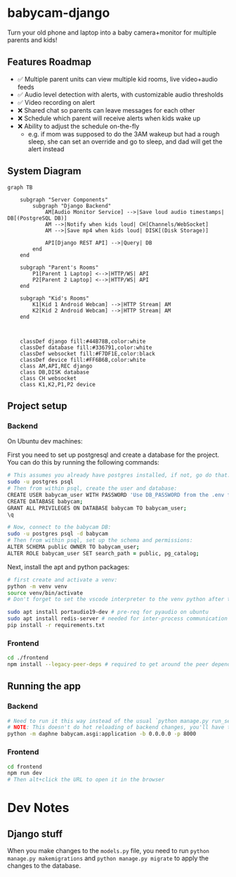 # babycam-django

Turn your old phone and laptop into a baby camera+monitor for multiple parents and kids!

## Features Roadmap

* ✅ Multiple parent units can view multiple kid rooms, live video+audio feeds
* ✅ Audio level detection with alerts, with customizable audio thresholds
* ✅ Video recording on alert
* ❌ Shared chat so parents can leave messages for each other
* ❌ Schedule which parent will receive alerts when kids wake up
* ❌ Ability to adjust the schedule on-the-fly
  * e.g. if mom was supposed to do the 3AM wakeup but had a rough sleep, she can set an override and go to sleep, and dad will get the alert instead

## System Diagram

```mermaid
graph TB

    subgraph "Server Components"
        subgraph "Django Backend"
            AM[Audio Monitor Service] -->|Save loud audio timestamps| DB[(PostgreSQL DB)]
            AM -->|Notify when kids loud| CH[Channels/WebSocket]
            AM -->|Save mp4 when kids loud| DISK[(Disk Storage)]
            
            API[Django REST API] -->|Query| DB
        end
    end

    subgraph "Parent's Rooms"
        P1[Parent 1 Laptop] <-->|HTTP/WS| API
        P2[Parent 2 Laptop] <-->|HTTP/WS| API
    end

    subgraph "Kid's Rooms"
        K1[Kid 1 Android Webcam] -->|HTTP Stream| AM
        K2[Kid 2 Android Webcam] -->|HTTP Stream| AM
    end

    

    classDef django fill:#44B78B,color:white
    classDef database fill:#336791,color:white
    classDef websocket fill:#F7DF1E,color:black
    classDef device fill:#FF6B6B,color:white
    class AM,API,REC django
    class DB,DISK database
    class CH websocket
    class K1,K2,P1,P2 device
```

## Project setup

### Backend

On Ubuntu dev machines:

First you need to set up postgresql and create a database for the project. You can do this by running the following commands:

```zsh
# This assumes you already have postgres installed, if not, go do that.
sudo -u postgres psql
# Then from within psql, create the user and database:
CREATE USER babycam_user WITH PASSWORD 'Use DB_PASSWORD from the .env file here';
CREATE DATABASE babycam;
GRANT ALL PRIVILEGES ON DATABASE babycam TO babycam_user;
\q

# Now, connect to the babycam DB:
sudo -u postgres psql -d babycam
# Then from within psql, set up the schema and permissions:
ALTER SCHEMA public OWNER TO babycam_user;
ALTER ROLE babycam_user SET search_path = public, pg_catalog;
```

Next, install the apt and python packages:

```zsh
# first create and activate a venv:
python -m venv venv
source venv/bin/activate
# Don't forget to set the vscode interpreter to the venv python after the above.

sudo apt install portaudio19-dev # pre-req for pyaudio on ubuntu
sudo apt install redis-server # needed for inter-process communication between test_monitor.py and the main django server.
pip install -r requirements.txt
```

### Frontend

```zsh
cd ./frontend
npm install --legacy-peer-deps # required to get around the peer dependency on React 16 by @gumlet/react-hls-player
```

## Running the app

### Backend

```zsh
# Need to run it this way instead of the usual `python manage.py run_server` in order for websockets to work
# NOTE: This doesn't do hot reloading of backend changes, you'll have to ctrl+C and re-run it
python -m daphne babycam.asgi:application -b 0.0.0.0 -p 8000
```

### Frontend
```zsh
cd frontend
npm run dev
# Then alt+click the URL to open it in the browser
```

# Dev Notes

## Django stuff

When you make changes to the `models.py` file, you need to run `python manage.py makemigrations` and `python manage.py migrate` to apply the changes to the database.
